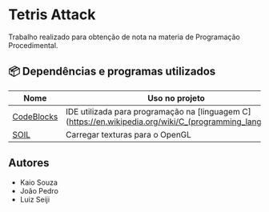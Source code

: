 # Tetris Attack

Trabalho realizado para obtenção de nota na materia de Programação Procedimental.

## 📦 Dependências e programas utilizados

| Nome                                      | Uso no projeto |
| ----------------------------------------- | -------------- | 
| [CodeBlocks](http://www.codeblocks.org/) | IDE utilizada para programação na [linguagem C] (https://en.wikipedia.org/wiki/C_(programming_language))  |
| [SOIL](http://www.lonesock.net/soil.html) | Carregar texturas para o OpenGL |

## Autores
* Kaio Souza
* João Pedro
* Luiz Seiji
